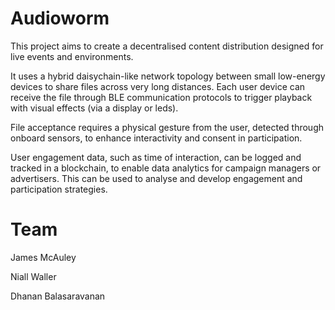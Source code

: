 # Audioworm

This project aims to create a decentralised content distribution designed for live events and environments. 

It uses a hybrid daisychain-like network topology between small low-energy devices to share files across very long distances. Each user device can receive the file through BLE communication protocols to trigger playback with visual effects (via a display or leds).

File acceptance requires a physical gesture from the user, detected through onboard sensors, to enhance interactivity and consent in participation.

User engagement data, such as time of interaction, can be logged and tracked in a blockchain, to enable data analytics for campaign managers or advertisers. This can be used to analyse and develop engagement and participation strategies.

# Team

James McAuley

Niall Waller

Dhanan Balasaravanan
